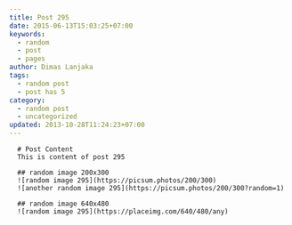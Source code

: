 ```yaml
---
title: Post 295
date: 2015-06-13T15:03:25+07:00
keywords:
  - random
  - post
  - pages
author: Dimas Lanjaka
tags:
  - random post
  - post has 5
category:
  - random post
  - uncategorized
updated: 2013-10-28T11:24:23+07:00
---
```


      # Post Content
      This is content of post 295

      ## random image 200x300
      ![random image 295](https://picsum.photos/200/300)
      ![another random image 295](https://picsum.photos/200/300?random=1)

      ## random image 640x480
      ![random image 295](https://placeimg.com/640/480/any)
      